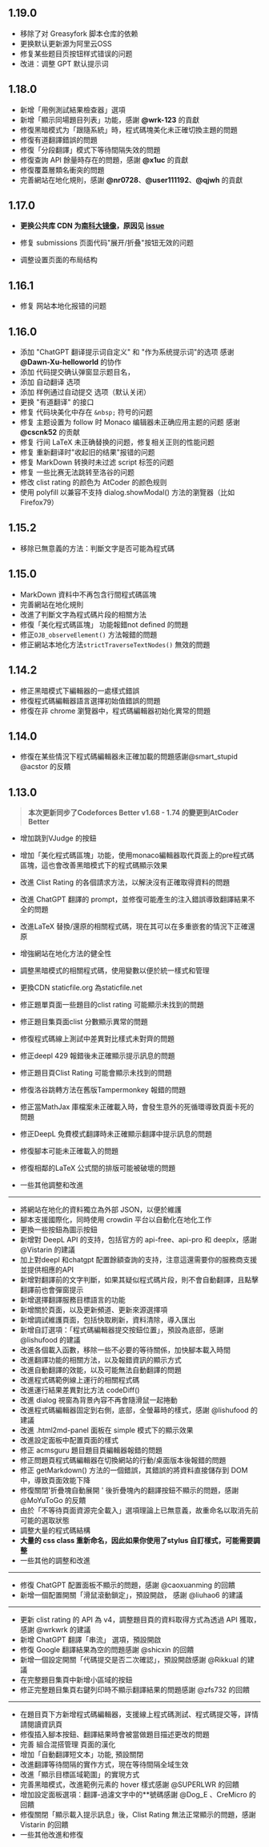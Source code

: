 ## 1.19.0

- 移除了对 Greasyfork 脚本仓库的依赖
- 更换默认更新源为阿里云OSS
- 修复某些题目页按钮样式错误的问题
- 改进：调整 GPT 默认提示词

## 1.18.0

- 新增「用例測試結果檢查器」選項
- 新增「顯示同場題目列表」功能，感謝 **@wrk-123** 的貢獻
- 修復黑暗模式为「跟隨系統」時，程式碼塊美化未正確切換主題的問題
- 修復有道翻譯錯誤的問題
- 修復「分段翻譯」模式下等待間隔失效的問題
- 修復查詢 API 餘量時存在的問題，感謝 **@x1uc** 的貢獻
- 修復覆蓋層類名衝突的問題
- 完善網站在地化規則，感謝 **@nr0728**、**@user111192**、**@qjwh**  的貢獻

## 1.17.0

- **更换公共库 CDN 为[南科大镜像](https://mirrors.sustech.edu.cn/help/cdnjs.html)，原因见 [issue](https://github.com/beijixiaohu/OJBetter/issues/151)**

- 修复 submissions 页面代码"展开/折叠"按钮无效的问题

- 调整设置页面的布局结构

## 1.16.1

- 修复 网站本地化报错的问题

## 1.16.0

- 添加 "ChatGPT 翻译提示词自定义" 和 "作为系统提示词"的选项 感谢 **@Dawn-Xu-helloworld** 的协作
- 添加 代码提交确认弹窗显示题目名，
- 添加 自动翻译 选项
- 添加 样例通过自动提交 选项（默认关闭）
- 更换 "有道翻译" 的接口
- 修复 代码块美化中存在 `&nbsp;` 符号的问题
- 修复 主题设置为 follow 时 Monaco 编辑器未正确应用主题的问题 感谢 **@cscnk52** 的贡献
- 修复 行间 LaTeX 未正确替换的问题，修复相关正则的性能问题
- 修复 重新翻译时"收起旧的结果"报错的问题
- 修复  MarkDown 转换时未过滤 script 标签的问题
- 修复 一些比赛无法跳转至洛谷的问题
- 修改 clist rating 的颜色为 AtCoder 的颜色规则
- 使用 polyfill 以兼容不支持 dialog.showModal() 方法的瀏覽器（比如 Firefox79）

## 1.15.2

- 移除已無意義的方法：判斷文字是否可能為程式碼

## 1.15.0

- MarkDown 資料中不再包含行間程式碼區塊
- 完善網站在地化規則
- 改進了判斷文字為程式碼片段的相關方法
- 修復「美化程式碼區塊」 功能報錯not defined 的問題
- 修正`OJB_observeElement()` 方法報錯的問題
- 修正網站本地化方法`strictTraverseTextNodes()` 無效的問題

## 1.14.2

- 修正黑暗模式下編輯器的一處樣式錯誤
- 修復程式碼編輯器語言選擇初始值錯誤的問題
- 修復在非 chrome 瀏覽器中，程式碼編輯器初始化異常的問題

## 1.14.0

- 修復在某些情況下程式碼編輯器未正確加載的問題感謝@smart_stupid @acstor 的反饋

## 1.13.0

> **本次更新同步了Codeforces Better v1.68 - 1.74 的變更到AtCoder Better**

- 增加跳到VJudge 的按鈕

- 增加「美化程式碼區塊」功能，使用monaco編輯器取代頁面上的pre程式碼區塊，這也會改善黑暗模式下的程式碼顯示效果

- 改進 Clist Rating 的各個請求方法，以解決沒有正確取得資料的問題

- 改進 ChatGPT 翻譯的 prompt，並修復可能產生的注入錯誤導致翻譯結果不全的問題

- 改進LaTeX 替換/還原的相關程式碼，現在其可以在多重嵌套的情況下正確還原

- 增強網站在地化方法的健全性

- 調整黑暗模式的相關程式碼，使用變數以便於統一樣式和管理

- 更換CDN staticfile.org 為staticfile.net

- 修正題單頁面一些題目的clist rating 可能顯示未找到的問題

- 修正題目集頁面clist 分數顯示異常的問題

- 修復程式碼線上測試中差異對比樣式未對齊的問題

- 修正deepl 429 報錯後未正確顯示提示訊息的問題

- 修正題目頁Clist Rating 可能會顯示未找到的問題

- 修復洛谷跳轉方法在舊版Tampermonkey 報錯的問題

- 修正當MathJax 庫檔案未正確載入時，會發生意外的死循環導致頁面卡死的問題

- 修正DeepL 免費模式翻譯時未正確顯示翻譯中提示訊息的問題

- 修復腳本可能未正確載入的問題

- 修復相鄰的LaTeX 公式間的排版可能被破壞的問題

- 一些其他調整和改進

------

- 將網站在地化的資料獨立為外部 JSON，以便於維護
- 腳本支援國際化，同時使用 crowdin 平台以自動化在地化工作
- 更換一些按鈕為圖示按鈕
- 新增對 DeepL API 的支持，包括官方的 api-free、api-pro 和 deeplx，感謝 @Vistarin 的建議
- 加上對deepl 和chatgpt 配置餘額查詢的支持，注意這還需要你的服務商支援並提供相應的API
- 新增對翻譯前的文字判斷，如果其疑似程式碼片段，則不會自動翻譯，且點擊翻譯前也會彈窗提示
- 新增選擇翻譯服務目標語言的功能
- 新增關於頁面，以及更新頻道、更新來源選擇項
- 新增調試維護頁面，包括快取刷新，資料清除，導入匯出
- 新增自訂選項：「程式碼編輯器提交按鈕位置」，預設為底部，感謝 @lishufood 的建議
- 改進各個載入函數，移除一些不必要的等待關係，加快腳本載入時間
- 改進翻譯功能的相關方法，以及報錯資訊的顯示方式
- 改進自動翻譯的效能，以及可能無法自動翻譯的問題
- 改進程式碼範例線上運行的相關程式碼
- 改進運行結果差異對比方法 codeDiff()
- 改進 dialog 視窗為背景內容不再會隨滑鼠一起捲動
- 改進程式碼編輯器固定到右側，底部，全螢幕時的樣式，感謝 @lishufood 的建議
- 改進 .html2md-panel 面板在 simple 模式下的顯示效果
- 改進設定面板中配置頁面的樣式
- 修正 acmsguru 題目題目頁編輯器報錯的問題
- 修正問題頁程式碼編輯器在切換網站的行動/桌面版本後報錯的問題
- 修正 getMarkdown() 方法的一個錯誤，其錯誤的將資料直接儲存到 DOM 中，導致頁面效能下降
- 修復關閉'折疊塊自動展開 ' 後折疊塊內的翻譯按鈕不顯示的問題，感謝 @MoYuToGo 的反饋
- 由於「不等待頁面資源完全載入」選項理論上已無意義，故重命名以取消先前可能的選取狀態
- 調整大量的程式碼結構
- **大量的 css class 重新命名，因此如果你使用了stylus 自訂樣式，可能需要調整**
- 一些其他的調整和改進

------

- 修復 ChatGPT 配置面板不顯示的問題，感謝 @caoxuanming 的回饋
- 新增一個配置開關「滑鼠滾動鎖定」，預設開啟， 感謝 @liuhao6 的建議

------

- 更新 clist rating 的 API 為 v4，調整題目頁的資料取得方式為透過 API 獲取，感謝 @wrkwrk 的建議
- 新增 ChatGPT 翻譯「串流」 選項，預設開啟
- 修復 Google 翻譯結果為空的問題感謝 @shicxin 的回饋
- 新增一個設定開關「代碼提交是否二次確認」，預設開啟感謝 @Rikkual 的建議
- 在完整題目集頁中新增小區域的按鈕
- 修正完整題目集頁右鍵列印時不顯示翻譯結果的問題感謝 @zfs732 的回饋

------

- 在題目頁下方新增程式碼編輯器，支援線上程式碼測試、程式碼提交等，詳情請閱讀資訊頁
- 修復插入腳本按鈕、翻譯結果時會被當做題目描述更改的問題
- 完善 組合混搭管理 頁面的漢化
- 增加「自動翻譯短文本」功能, 預設關閉
- 改進翻譯等待間隔的實作方式，現在等待間隔全域生效
- 改進「顯示目標區域範圍」的實現方式
- 完善黑暗模式，改進範例元素的 hover 樣式感謝 @SUPERLWR 的回饋
- 增加設定面板選項：翻譯-過濾文字中的\*\*號碼感謝 @Dog_E 、CreMicro 的回饋
- 修復關閉「顯示載入提示訊息」後，Clist Rating 無法正常顯示的問題，感謝 Vistarin 的回饋
- 一些其他改進和修復